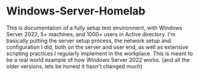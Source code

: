 # Windows-Server-Homelab
This is documentation of a fully setup test environment, with Windows Server 2022, 5+ machines, and 1000+ users in Active directory.
I'm basically putting the server setup process, the network setup and configuration I did, both on the server and user end, as well as extensive scripting practices I regularly implement in the workplace.
This is meant to be a real world example of how Windows Server 2022 works. (and all the older versions, lets be honest it hasn't changed much)
